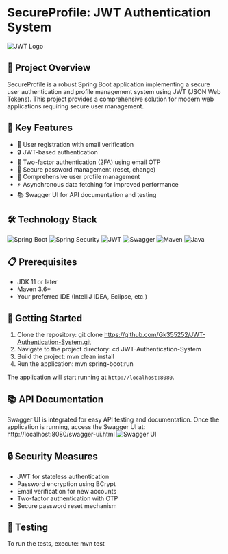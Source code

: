 # SecureProfile: JWT Authentication System

![JWT Logo](https://jwt.io/img/logo-asset.svg)

## 🚀 Project Overview

SecureProfile is a robust Spring Boot application implementing a secure user authentication and profile management system using JWT (JSON Web Tokens). This project provides a comprehensive solution for modern web applications requiring secure user management.

## 🔑 Key Features

- 📧 User registration with email verification
- 🔒 JWT-based authentication
- 🔢 Two-factor authentication (2FA) using email OTP
- 🔐 Secure password management (reset, change)
- 👤 Comprehensive user profile management
- ⚡ Asynchronous data fetching for improved performance
- 📚 Swagger UI for API documentation and testing

## 🛠 Technology Stack

![Spring Boot](https://img.shields.io/badge/Spring%20Boot-6DB33F?style=for-the-badge&logo=spring-boot&logoColor=white)
![Spring Security](https://img.shields.io/badge/Spring%20Security-6DB33F?style=for-the-badge&logo=spring-security&logoColor=white)
![JWT](https://img.shields.io/badge/JWT-000000?style=for-the-badge&logo=json-web-tokens&logoColor=white)
![Swagger](https://img.shields.io/badge/Swagger-85EA2D?style=for-the-badge&logo=swagger&logoColor=black)
![Maven](https://img.shields.io/badge/Maven-C71A36?style=for-the-badge&logo=apache-maven&logoColor=white)
![Java](https://img.shields.io/badge/Java-ED8B00?style=for-the-badge&logo=java&logoColor=white)

## 📋 Prerequisites

- JDK 11 or later
- Maven 3.6+
- Your preferred IDE (IntelliJ IDEA, Eclipse, etc.)

## 🚀 Getting Started

1. Clone the repository: git clone https://github.com/Gk355252/JWT-Authentication-System.git
2. Navigate to the project directory: cd JWT-Authentication-System
3. Build the project: mvn clean install
4. Run the application: mvn spring-boot:run

The application will start running at `http://localhost:8080`.

## 📚 API Documentation

Swagger UI is integrated for easy API testing and documentation. Once the application is running, access the Swagger UI at: http://localhost:8080/swagger-ui.html
![Swagger UI](https://static1.smartbear.co/swagger/media/images/tools/opensource/swagger_ui.png)

## 🔒 Security Measures

- JWT for stateless authentication
- Password encryption using BCrypt
- Email verification for new accounts
- Two-factor authentication with OTP
- Secure password reset mechanism

## 🧪 Testing

To run the tests, execute: mvn test
